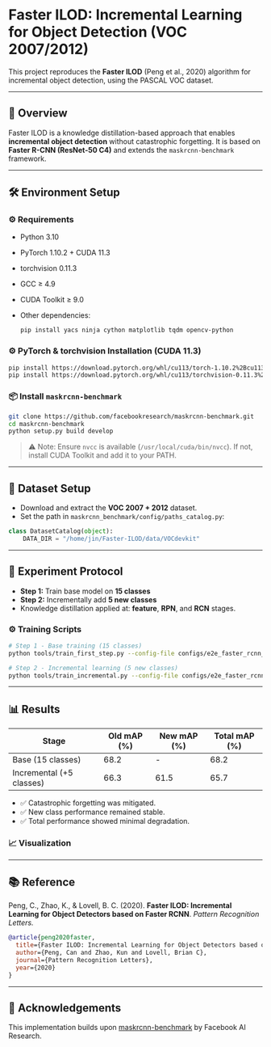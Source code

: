 # Faster ILOD: Incremental Learning for Object Detection (VOC 2007/2012)

This project reproduces the **Faster ILOD** (Peng et al., 2020) algorithm for incremental object detection, using the PASCAL VOC dataset.

---

## 📖 Overview

Faster ILOD is a knowledge distillation-based approach that enables **incremental object detection** without catastrophic forgetting. It is based on **Faster R-CNN (ResNet-50 C4)** and extends the `maskrcnn-benchmark` framework.

---

## 🛠️ Environment Setup

### ⚙️ Requirements

* Python 3.10
* PyTorch 1.10.2 + CUDA 11.3
* torchvision 0.11.3
* GCC ≥ 4.9
* CUDA Toolkit ≥ 9.0
* Other dependencies:

  ```bash
  pip install yacs ninja cython matplotlib tqdm opencv-python
  ```

### ⚙️ PyTorch & torchvision Installation (CUDA 11.3)

```bash
pip install https://download.pytorch.org/whl/cu113/torch-1.10.2%2Bcu113-cp310-cp310-linux_x86_64.whl
pip install https://download.pytorch.org/whl/cu113/torchvision-0.11.3%2Bcu113-cp310-cp310-linux_x86_64.whl
```

### 📦 Install `maskrcnn-benchmark`

```bash
git clone https://github.com/facebookresearch/maskrcnn-benchmark.git
cd maskrcnn-benchmark
python setup.py build develop
```

> ⚠️ Note: Ensure `nvcc` is available (`/usr/local/cuda/bin/nvcc`). If not, install CUDA Toolkit and add it to your PATH.

---

## 📁 Dataset Setup

* Download and extract the **VOC 2007 + 2012** dataset.
* Set the path in `maskrcnn_benchmark/config/paths_catalog.py`:

```python
class DatasetCatalog(object):
    DATA_DIR = "/home/jin/Faster-ILOD/data/VOCdevkit"
```

---

## 🧪 Experiment Protocol

* **Step 1:** Train base model on **15 classes**
* **Step 2:** Incrementally add **5 new classes**
* Knowledge distillation applied at: **feature**, **RPN**, and **RCN** stages.

### ⚙️ Training Scripts

```bash
# Step 1 - Base training (15 classes)
python tools/train_first_step.py --config-file configs/e2e_faster_rcnn_R_50_C4_1x_Source_model.yaml

# Step 2 - Incremental learning (5 new classes)
python tools/train_incremental.py --config-file configs/e2e_faster_rcnn_R_50_C4_1x_Target_model.yaml
```

---

## 📊 Results

| Stage                    | Old mAP (%) | New mAP (%) | Total mAP (%) |
| ------------------------ | ----------- | ----------- | ------------- |
| Base (15 classes)        | 68.2        | -           | 68.2          |
| Incremental (+5 classes) | 66.3        | 61.5        | 65.7          |

* ✅ Catastrophic forgetting was mitigated.
* ✅ New class performance remained stable.
* ✅ Total performance showed minimal degradation.

### 📈 Visualization

---

## 📚 Reference

Peng, C., Zhao, K., & Lovell, B. C. (2020).
**Faster ILOD: Incremental Learning for Object Detectors based on Faster RCNN**.
*Pattern Recognition Letters.*

```bibtex
@article{peng2020faster,
  title={Faster ILOD: Incremental Learning for Object Detectors based on Faster RCNN},
  author={Peng, Can and Zhao, Kun and Lovell, Brian C},
  journal={Pattern Recognition Letters},
  year={2020}
}
```

---

## 🤝 Acknowledgements

This implementation builds upon [maskrcnn-benchmark](https://github.com/facebookresearch/maskrcnn-benchmark) by Facebook AI Research.
